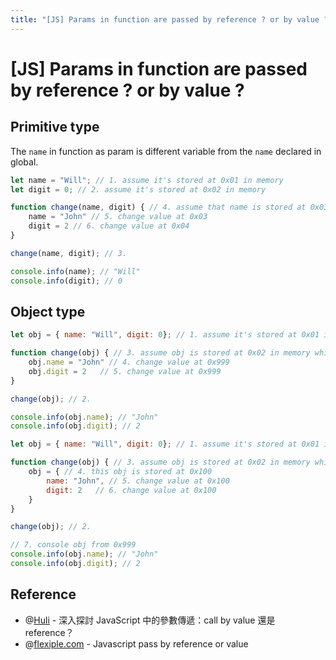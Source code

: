 ```yaml
---
title: "[JS] Params in function are passed by reference ? or by value ?"
---
```


# [JS] Params in function are passed by reference ? or by value ?

## Primitive type

The `name` in function as param is different variable from the `name` declared in global.

```javascript
let name = "Will"; // 1. assume it's stored at 0x01 in memory
let digit = 0; // 2. assume it's stored at 0x02 in memory

function change(name, digit) { // 4. assume that name is stored at 0x03, digit is stored at 0x04
    name = "John" // 5. change value at 0x03
    digit = 2 // 6. change value at 0x04
}

change(name, digit); // 3.

console.info(name); // "Will"
console.info(digit); // 0
```

## Object type

```javascript
let obj = { name: "Will", digit: 0}; // 1. assume it's stored at 0x01 in memory which value is address of objet(0x999).

function change(obj) { // 3. assume obj is stored at 0x02 in memory which value is 0x999 from args.
    obj.name = "John" // 4. change value at 0x999
    obj.digit = 2   // 5. change value at 0x999
}

change(obj); // 2.

console.info(obj.name); // "John"
console.info(obj.digit); // 2
```

```javascript
let obj = { name: "Will", digit: 0}; // 1. assume it's stored at 0x01 in memory which value is address of objet(0x999).

function change(obj) { // 3. assume obj is stored at 0x02 in memory which value is 0x999 from args.
    obj = { // 4. this obj is stored at 0x100
        name: "John", // 5. change value at 0x100
        digit: 2   // 6. change value at 0x100
    }
}

change(obj); // 2. 

// 7. console obj from 0x999
console.info(obj.name); // "John"
console.info(obj.digit); // 2
```

## Reference

+ @[Huli](https://blog.techbridge.cc/2018/06/23/javascript-call-by-value-or-reference/) - 深入探討 JavaScript 中的參數傳遞：call by value 還是 reference？
+ @[flexiple.com](https://flexiple.com/javascript/javascript-pass-by-reference-or-value/) - Javascript pass by reference or value
